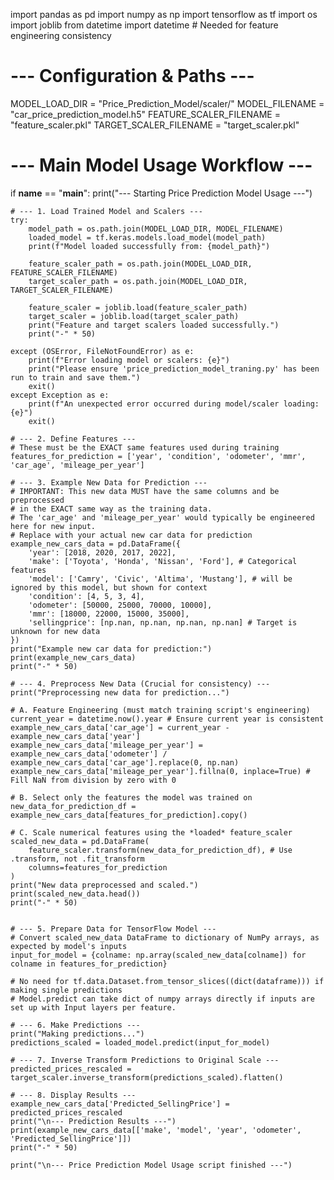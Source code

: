 import pandas as pd
import numpy as np
import tensorflow as tf
import os
import joblib
from datetime import datetime # Needed for feature engineering consistency

# --- Configuration & Paths ---
MODEL_LOAD_DIR = "Price_Prediction_Model/scaler/"
MODEL_FILENAME = "car_price_prediction_model.h5"
FEATURE_SCALER_FILENAME = "feature_scaler.pkl"
TARGET_SCALER_FILENAME = "target_scaler.pkl"

# --- Main Model Usage Workflow ---
if __name__ == "__main__":
    print("--- Starting Price Prediction Model Usage ---")

    # --- 1. Load Trained Model and Scalers ---
    try:
        model_path = os.path.join(MODEL_LOAD_DIR, MODEL_FILENAME)
        loaded_model = tf.keras.models.load_model(model_path)
        print(f"Model loaded successfully from: {model_path}")

        feature_scaler_path = os.path.join(MODEL_LOAD_DIR, FEATURE_SCALER_FILENAME)
        target_scaler_path = os.path.join(MODEL_LOAD_DIR, TARGET_SCALER_FILENAME)

        feature_scaler = joblib.load(feature_scaler_path)
        target_scaler = joblib.load(target_scaler_path)
        print("Feature and target scalers loaded successfully.")
        print("-" * 50)

    except (OSError, FileNotFoundError) as e:
        print(f"Error loading model or scalers: {e}")
        print("Please ensure 'price_prediction_model_traning.py' has been run to train and save them.")
        exit()
    except Exception as e:
        print(f"An unexpected error occurred during model/scaler loading: {e}")
        exit()

    # --- 2. Define Features ---
    # These must be the EXACT same features used during training
    features_for_prediction = ['year', 'condition', 'odometer', 'mmr', 'car_age', 'mileage_per_year']

    # --- 3. Example New Data for Prediction ---
    # IMPORTANT: This new data MUST have the same columns and be preprocessed
    # in the EXACT same way as the training data.
    # The 'car_age' and 'mileage_per_year' would typically be engineered here for new input.
    # Replace with your actual new car data for prediction
    example_new_cars_data = pd.DataFrame({
        'year': [2018, 2020, 2017, 2022],
        'make': ['Toyota', 'Honda', 'Nissan', 'Ford'], # Categorical features
        'model': ['Camry', 'Civic', 'Altima', 'Mustang'], # will be ignored by this model, but shown for context
        'condition': [4, 5, 3, 4],
        'odometer': [50000, 25000, 70000, 10000],
        'mmr': [18000, 22000, 15000, 35000],
        'sellingprice': [np.nan, np.nan, np.nan, np.nan] # Target is unknown for new data
    })
    print("Example new car data for prediction:")
    print(example_new_cars_data)
    print("-" * 50)

    # --- 4. Preprocess New Data (Crucial for consistency) ---
    print("Preprocessing new data for prediction...")

    # A. Feature Engineering (must match training script's engineering)
    current_year = datetime.now().year # Ensure current year is consistent
    example_new_cars_data['car_age'] = current_year - example_new_cars_data['year']
    example_new_cars_data['mileage_per_year'] = example_new_cars_data['odometer'] / example_new_cars_data['car_age'].replace(0, np.nan)
    example_new_cars_data['mileage_per_year'].fillna(0, inplace=True) # Fill NaN from division by zero with 0

    # B. Select only the features the model was trained on
    new_data_for_prediction_df = example_new_cars_data[features_for_prediction].copy()

    # C. Scale numerical features using the *loaded* feature_scaler
    scaled_new_data = pd.DataFrame(
        feature_scaler.transform(new_data_for_prediction_df), # Use .transform, not .fit_transform
        columns=features_for_prediction
    )
    print("New data preprocessed and scaled.")
    print(scaled_new_data.head())
    print("-" * 50)


    # --- 5. Prepare Data for TensorFlow Model ---
    # Convert scaled_new_data DataFrame to dictionary of NumPy arrays, as expected by model's inputs
    input_for_model = {colname: np.array(scaled_new_data[colname]) for colname in features_for_prediction}

    # No need for tf.data.Dataset.from_tensor_slices((dict(dataframe))) if making single predictions
    # Model.predict can take dict of numpy arrays directly if inputs are set up with Input layers per feature.

    # --- 6. Make Predictions ---
    print("Making predictions...")
    predictions_scaled = loaded_model.predict(input_for_model)

    # --- 7. Inverse Transform Predictions to Original Scale ---
    predicted_prices_rescaled = target_scaler.inverse_transform(predictions_scaled).flatten()

    # --- 8. Display Results ---
    example_new_cars_data['Predicted_SellingPrice'] = predicted_prices_rescaled
    print("\n--- Prediction Results ---")
    print(example_new_cars_data[['make', 'model', 'year', 'odometer', 'Predicted_SellingPrice']])
    print("-" * 50)

    print("\n--- Price Prediction Model Usage script finished ---")